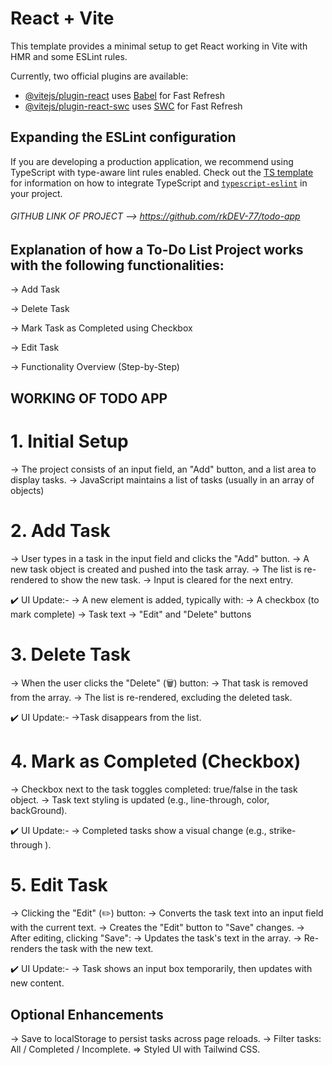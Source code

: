 # React + Vite

This template provides a minimal setup to get React working in Vite with HMR and some ESLint rules.

Currently, two official plugins are available:

- [@vitejs/plugin-react](https://github.com/vitejs/vite-plugin-react/blob/main/packages/plugin-react) uses [Babel](https://babeljs.io/) for Fast Refresh
- [@vitejs/plugin-react-swc](https://github.com/vitejs/vite-plugin-react/blob/main/packages/plugin-react-swc) uses [SWC](https://swc.rs/) for Fast Refresh

## Expanding the ESLint configuration

If you are developing a production application, we recommend using TypeScript with type-aware lint rules enabled. Check out the [TS template](https://github.com/vitejs/vite/tree/main/packages/create-vite/template-react-ts) for information on how to integrate TypeScript and [`typescript-eslint`](https://typescript-eslint.io) in your project.



###### GITHUB LINK OF PROJECT --> https://github.com/rkDEV-77/todo-app

## Explanation of how a To-Do List Project works with the following functionalities:

-> Add Task

-> Delete Task

-> Mark Task as Completed using Checkbox

-> Edit Task

-> Functionality Overview (Step-by-Step)

## WORKING OF TODO APP

# 1. Initial Setup

-> The project consists of an input field, an "Add" button, and a list area to display tasks.
-> JavaScript maintains a list of tasks (usually in an array of objects)


# 2. Add Task

-> User types in a task in the input field and clicks the "Add" button.
-> A new task object is created and pushed into the task array.
-> The list is re-rendered to show the new task.
-> Input is cleared for the next entry.

✔️ UI Update:-
-> A new  element is added, typically with:
-> A checkbox (to mark complete)
-> Task text
-> "Edit" and "Delete" buttons


# 3. Delete Task

-> When the user clicks the "Delete" (🗑️) button:
-> That task is removed from the array.
-> The list is re-rendered, excluding the deleted task.

✔️ UI Update:-
->Task disappears from the list.

# 4. Mark as Completed (Checkbox)

-> Checkbox next to the task toggles completed: true/false in the task object.
-> Task text styling is updated (e.g., line-through, color, backGround).

✔️ UI Update:-
-> Completed tasks show a visual change (e.g., strike-through ).


# 5. Edit Task

-> Clicking the "Edit" (✏️) button:
-> Converts the task text into an input field with the current text.
-> Creates the "Edit" button to "Save" changes.
-> After editing, clicking "Save":
-> Updates the task's text in the array.
-> Re-renders the task with the new text.

✔️ UI Update:-
-> Task shows an input box temporarily, then updates with new content.


##  Optional Enhancements
-> Save to localStorage to persist tasks across page reloads.
-> Filter tasks: All / Completed / Incomplete.
=> Styled UI with Tailwind CSS.



